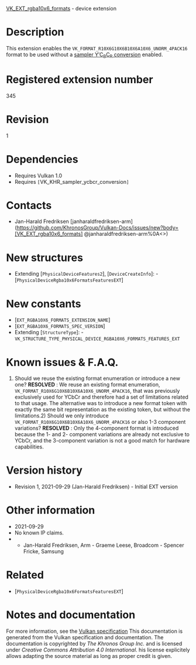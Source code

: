 [VK_EXT_rgba10x6_formats](https://www.khronos.org/registry/vulkan/specs/1.3-extensions/man/html/VK_EXT_rgba10x6_formats.html) - device extension

# Description
This extension enables the
`VK_FORMAT_R10X6G10X6B10X6A10X6_UNORM_4PACK16` format to be used without
a [sampler Y′C<sub>B</sub>C<sub>R</sub> conversion](https://www.khronos.org/registry/vulkan/specs/1.3-extensions/html/vkspec.html#samplers-YCbCr-conversion) enabled.

# Registered extension number
345

# Revision
1

# Dependencies
- Requires Vulkan 1.0
- Requires `[`VK_KHR_sampler_ycbcr_conversion`]`

# Contacts
- Jan-Harald Fredriksen [janharaldfredriksen-arm](https://github.com/KhronosGroup/Vulkan-Docs/issues/new?body=[VK_EXT_rgba10x6_formats] @janharaldfredriksen-arm%0A<<Here describe the issue or question you have about the VK_EXT_rgba10x6_formats extension>>)

# New structures
- Extending [`PhysicalDeviceFeatures2`], [`DeviceCreateInfo`]:  - [`PhysicalDeviceRgba10x6FormatsFeaturesEXT`]

# New constants
- [`EXT_RGBA10X6_FORMATS_EXTENSION_NAME`]
- [`EXT_RGBA10X6_FORMATS_SPEC_VERSION`]
- Extending [`StructureType`]:  - `VK_STRUCTURE_TYPE_PHYSICAL_DEVICE_RGBA10X6_FORMATS_FEATURES_EXT`

# Known issues & F.A.Q.
1) Should we reuse the existing format enumeration or introduce a new one? **RESOLVED** : We reuse an existing format enumeration,
`VK_FORMAT_R10X6G10X6B10X6A10X6_UNORM_4PACK16`, that was previously
exclusively used for YCbCr and therefore had a set of limitations related to
that usage.
The alternative was to introduce a new format token with exactly the same
bit representation as the existing token, but without the limitations.2) Should we only introduce
`VK_FORMAT_R10X6G10X6B10X6A10X6_UNORM_4PACK16` or also 1-3 component
variations? **RESOLVED** : Only the 4-component format is introduced because the 1- and 2-
component variations are already not exclusive to YCbCr, and the 3-component
variation is not a good match for hardware capabilities.

# Version history
- Revision 1, 2021-09-29 (Jan-Harald Fredriksen)  - Initial EXT version

# Other information
* 2021-09-29
* No known IP claims.
*   - Jan-Harald Fredriksen, Arm  - Graeme Leese, Broadcom  - Spencer Fricke, Samsung

# Related
- [`PhysicalDeviceRgba10x6FormatsFeaturesEXT`]

# Notes and documentation
For more information, see the [Vulkan specification](https://www.khronos.org/registry/vulkan/specs/1.3-extensions/html/vkspec.html)
This documentation is generated from the Vulkan specification and documentation.
The documentation is copyrighted by *The Khronos Group Inc.* and is licensed under *Creative Commons Attribution 4.0 International*.
his license explicitely allows adapting the source material as long as proper credit is given.
        